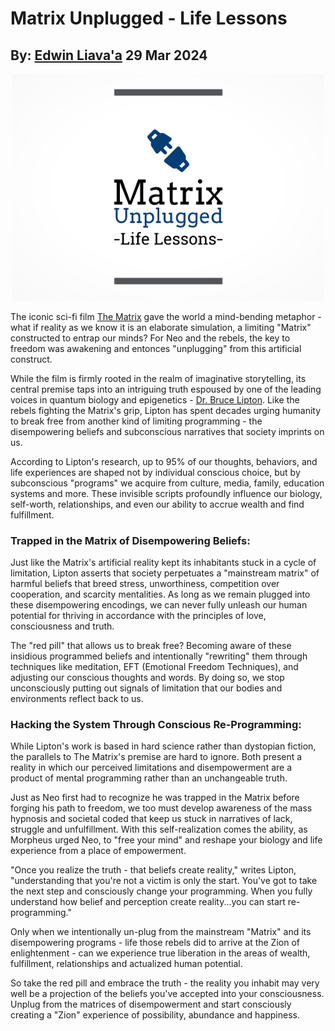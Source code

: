 # Matrix Unplugged - Life Lessons
## By: [Edwin Liava'a](https://github.com/EdwinLiavaa) 29 Mar 2024

<p align="center">
 <img width="500" src="https://github.com/EdwinLiavaa/liavaa.space/blob/main/blog/20240329/pic.png">
</p>

The iconic sci-fi film [The Matrix](https://en.wikipedia.org/wiki/The_Matrix) gave the world a mind-bending metaphor - what if reality as we know it is an elaborate simulation, a limiting "Matrix" constructed to entrap our minds? For Neo and the rebels, the key to freedom was awakening and entonces "unplugging" from this artificial construct.

While the film is firmly rooted in the realm of imaginative storytelling, its central premise taps into an intriguing truth espoused by one of the leading voices in quantum biology and epigenetics - [Dr. Bruce Lipton](https://en.wikipedia.org/wiki/Bruce_Lipton). Like the rebels fighting the Matrix's grip, Lipton has spent decades urging humanity to break free from another kind of limiting programming - the disempowering beliefs and subconscious narratives that society imprints on us.

According to Lipton's research, up to 95% of our thoughts, behaviors, and life experiences are shaped not by individual conscious choice, but by subconscious "programs" we acquire from culture, media, family, education systems and more. These invisible scripts profoundly influence our biology, self-worth, relationships, and even our ability to accrue wealth and find fulfillment.

### Trapped in the Matrix of Disempowering Beliefs:

Just like the Matrix's artificial reality kept its inhabitants stuck in a cycle of limitation, Lipton asserts that society perpetuates a "mainstream matrix" of harmful beliefs that breed stress, unworthiness, competition over cooperation, and scarcity mentalities. As long as we remain plugged into these disempowering encodings, we can never fully unleash our human potential for thriving in accordance with the principles of love, consciousness and truth.

The "red pill" that allows us to break free? Becoming aware of these insidious programmed beliefs and intentionally "rewriting" them through techniques like meditation, EFT (Emotional Freedom Techniques), and adjusting our conscious thoughts and words. By doing so, we stop unconsciously putting out signals of limitation that our bodies and environments reflect back to us.

### Hacking the System Through Conscious Re-Programming:

While Lipton's work is based in hard science rather than dystopian fiction, the parallels to The Matrix's premise are hard to ignore. Both present a reality in which our perceived limitations and disempowerment are a product of mental programming rather than an unchangeable truth.

Just as Neo first had to recognize he was trapped in the Matrix before forging his path to freedom, we too must develop awareness of the mass hypnosis and societal coded that keep us stuck in narratives of lack, struggle and unfulfillment. With this self-realization comes the ability, as Morpheus urged Neo, to "free your mind" and reshape your biology and life experience from a place of empowerment.

"Once you realize the truth - that beliefs create reality," writes Lipton, "understanding that you're not a victim is only the start. You've got to take the next step and consciously change your programming. When you fully understand how belief and perception create reality...you can start re-programming."

Only when we intentionally un-plug from the mainstream "Matrix" and its disempowering programs - life those rebels did to arrive at the Zion of enlightenment - can we experience true liberation in the areas of wealth, fulfillment, relationships and actualized human potential.

So take the red pill and embrace the truth - the reality you inhabit may very well be a projection of the beliefs you've accepted into your consciousness. Unplug from the matrices of disempowerment and start consciously creating a "Zion" experience of possibility, abundance and happiness.